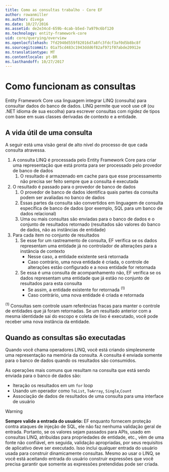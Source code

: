 ```yaml
---
title: Como as consultas trabalho - Core EF
author: rowanmiller
ms.author: divega
ms.date: 10/27/2016
ms.assetid: de2e34cd-659b-4cab-b5ed-7a979c6bf120
ms.technology: entity-framework-core
uid: core/querying/overview
ms.openlocfilehash: 7fd2940d559f82016d7a8fc3fdcf3af0d5b8bc8f
ms.sourcegitcommit: 01a75cd483c1943ddd6f82af971f07abde20912e
ms.translationtype: MT
ms.contentlocale: pt-BR
ms.lasthandoff: 10/27/2017
---
```

# <a name="how-queries-work"></a>Como funcionam as consultas

Entity Framework Core usa linguagem integrar LINQ (consulta) para consultar dados do banco de dados. LINQ permite que você use c# (ou .NET idioma de sua escolha) para escrever consultas com rigidez de tipos com base em suas classes derivadas de contexto e a entidade.

## <a name="the-life-of-a-query"></a>A vida útil de uma consulta

A seguir está uma visão geral de alto nível do processo de que cada consulta atravessa.

1. A consulta LINQ é processada pelo Entity Framework Core para criar uma representação que está pronta para ser processado pelo provedor de banco de dados
   1. O resultado é armazenado em cache para que esse processamento não precisa ser feito sempre que a consulta é executada
2. O resultado é passado para o provedor de banco de dados
   1. O provedor de banco de dados identifica quais partes da consulta podem ser avaliadas no banco de dados
   2. Essas partes da consulta são convertidos em linguagem de consulta específica de banco de dados (por exemplo, SQL para um banco de dados relacional)
   3. Uma ou mais consultas são enviadas para o banco de dados e o conjunto de resultados retornado (resultados são valores do banco de dados, não as instâncias de entidade)
3. Para cada item no conjunto de resultados
   1. Se esse for um rastreamento de consulta, EF verifica se os dados representam uma entidade já no controlador de alterações para a instância de contexto
      * Nesse caso, a entidade existente será retornada
      * Caso contrário, uma nova entidade é criada, o controle de alterações estão configurado e a nova entidade for retornada
   2. Se essa é uma consulta de acompanhamento não, EF verifica se os dados representam uma entidade que já estão no conjunto de resultados para esta consulta
      * Se assim, a entidade existente for retornada <sup>(1)</sup>
      * Caso contrário, uma nova entidade é criada e retornada

<sup>(1) </sup> Consultas sem controle usam referências fracas para manter o controle de entidades que já foram retornadas. Se um resultado anterior com a mesma identidade sai do escopo e coleta de lixo é executado, você pode receber uma nova instância da entidade.

## <a name="when-queries-are-executed"></a>Quando as consultas são executadas

Quando você chama operadores LINQ, você está criando simplesmente uma representação na memória da consulta. A consulta é enviada somente para o banco de dados quando os resultados são consumidos.

As operações mais comuns que resultam na consulta que está sendo enviada para o banco de dados são:
* Iteração os resultados em um `for` loop
* Usando um operador como `ToList`, `ToArray`, `Single`,`Count`
* Associação de dados de resultados de uma consulta para uma interface de usuário

> [!WARNING]  
> **Sempre valide a entrada do usuário:** EF enquanto fornecem proteção contra ataques de injeção de SQL, ele não faz nenhuma validação geral de entrada. Portanto, se os valores sejam passados para APIs, usado em consultas LINQ, atribuídas para propriedades de entidade, etc., vêm de uma fonte não confiável, em seguida, validação apropriadas, por seus requisitos de aplicativo deve ser executado. Isso inclui qualquer entrada do usuário usada para construir dinamicamente consultas. Mesmo ao usar o LINQ, se você está aceitando entrada do usuário construir expressões que você precisa garantir que somente as expressões pretendidas pode ser criada.
